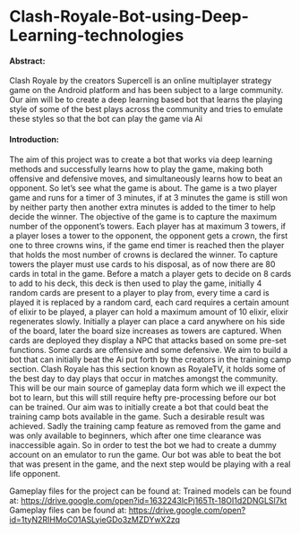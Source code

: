 # Clash-Royale-Bot-using-Deep-Learning-technologies

#### Abstract:
Clash Royale by the creators Supercell is an online multiplayer strategy game on the Android platform and has been subject to a large community. Our aim will be to create a deep learning based bot that learns the playing style of some of the best plays across the community and tries to emulate these styles so that the bot can play the game via Ai

#### Introduction:

The aim of this project was to create a bot that works via deep learning methods and successfully learns how to play the game, making both offensive and defensive moves, and simultaneously learns how to beat an opponent.
So let’s see what the game is about. The game is a two player game and runs for a timer of 3 minutes, if at 3 minutes the game is still won by neither party then another extra minutes is added to the timer to help decide the winner. The objective of the game is to capture the maximum number of the opponent’s towers. Each player has at maximum 3 towers, if a player loses a tower to the opponent, the opponent gets a crown, the first one to three crowns wins, if the game end timer is reached then the player that holds the most number of crowns is declared the winner. To capture towers the player must use cards to his disposal, as of now there are 80 cards in total in the game. Before a match a player gets to decide on 8 cards to add to his deck, this deck is then used to play the game, initially 4 random cards are present to a player to play from, every time a card is played it is replaced by a random card, each card requires a certain amount of elixir to be played, a player can hold a maximum amount of 10 elixir, elixir regenerates slowly. Initially a player can place a card anywhere on his side of the board, later the board size increases as towers are captured. When cards are deployed they display a NPC that attacks based on some pre-set functions. Some cards are offensive and some defensive. We aim to build a bot that can initially beat the Ai put forth by the creators in the training camp section. 
Clash Royale has this section known as RoyaleTV, it holds some of the best day to day plays that occur in matches amongst the community. This will be our main source of gameplay data form which we ill expect the bot to learn, but this will still require hefty pre-processing before our bot can be trained.
Our aim was to initially create a bot that could beat the training camp bots available in the game. Such a desirable result was achieved. Sadly the training camp feature as removed from the game and was only available to beginners, which after one time clearance was inaccessible again. So in order to test the bot we had to create a dummy account on an emulator to run the game. Our bot was able to beat the bot that was present in the game, and the next step would be playing with a real life opponent.

Gameplay files for the project can be found at:
Trained models can be found at: https://drive.google.com/open?id=1632243lcPj165Tt-18OI1d2DNGLSl7kt
Gameplay files can be found at: https://drive.google.com/open?id=1tyN2RIHMoC01ASLyieGDo3zMZDYwX2zq
